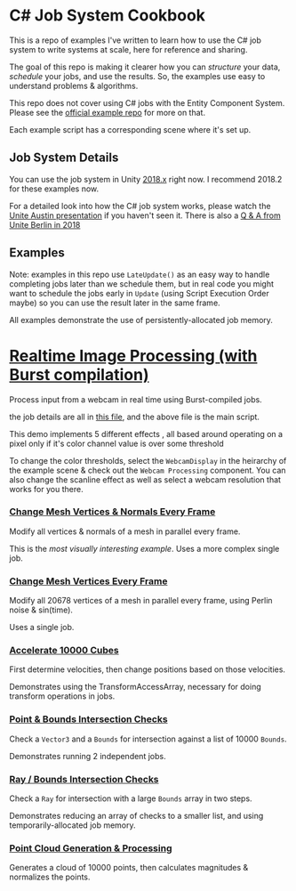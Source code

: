 C# Job System Cookbook
=======================

This is a repo of examples I've written to learn how to use the C# job system to write systems at scale, here for reference and sharing.  

The goal of this repo is making it clearer how you can _structure_ your data, _schedule_ your jobs, and use the results. 
So, the examples use easy to understand problems & algorithms. 

This repo does not cover using C# jobs with the Entity Component System. Please see the [official example repo](https://github.com/Unity-Technologies/EntityComponentSystemSamples) for more on that.

Each example script has a corresponding scene where it's set up.

## Job System Details

You can use the job system in Unity [2018.x](https://unity3d.com/get-unity/update) right now. 
I recommend 2018.2 for these examples now.

For a detailed look into how the C# job system works, please watch the [Unite Austin presentation](https://www.youtube.com/watch?v=AXUvnk7Jws4) if you haven't seen it.  There is also a [Q & A from Unite Berlin in 2018](https://www.youtube.com/watch?v=swCpyJy4FEs)

## Examples

Note: examples in this repo use `LateUpdate()` as an easy way to handle completing jobs later than we schedule them, but in real code you might want to schedule the jobs early in `Update` (using Script Execution Order maybe) so you can use the result later in the same frame.

All examples demonstrate the use of persistently-allocated job memory.

# [Realtime Image Processing (with Burst compilation)](Assets/Scripts/WebcamProcessing.cs)

Process input from a webcam in real time using Burst-compiled jobs.

the job details are all in [this file](/Assets/Scripts/ImageProcessing/BurstRGBJobs.cs), and the above file is the main script.

This demo implements 5 different effects , all based around operating on a pixel only if it's color channel value is over some threshold

To change the color thresholds, select the `WebcamDisplay` in the heirarchy of the example scene & check out the `Webcam Processing` component.  You can also change the scanline effect as well as select a webcam resolution that works for you there.

### [Change Mesh Vertices & Normals Every Frame](Assets/Scripts/MeshComplexParallel.cs)

Modify all vertices & normals of a mesh in parallel every frame.

This is the *most visually interesting example*.  Uses a more complex single job.

### [Change Mesh Vertices Every Frame](Assets/Scripts/MeshVerticesParallelUpdate.cs)

Modify all 20678 vertices of a mesh in parallel every frame, using Perlin noise & sin(time).

Uses a single job.

### [Accelerate 10000 Cubes](Assets/Scripts/AccelerationParallelFor.cs)

First determine velocities, then change positions based on those velocities.

Demonstrates using the TransformAccessArray, necessary for doing transform operations in jobs.    

### [Point & Bounds Intersection Checks](Assets/Scripts/CheckBoundsParallelFor.cs)

Check a `Vector3` and a `Bounds` for intersection against a list of 10000 `Bounds`.

Demonstrates running 2 independent jobs. 

### [Ray / Bounds Intersection Checks](Assets/Scripts/RayBoundsIntersection.cs)

Check a `Ray` for intersection with a large `Bounds` array in two steps.

Demonstrates reducing an array of checks to a smaller list, and using temporarily-allocated job memory. 

### [Point Cloud Generation & Processing](Assets/Scripts/PointCloudProcessing.cs)

Generates a cloud of 10000 points, then calculates magnitudes & normalizes the points.



